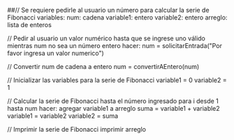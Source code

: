 ##// Se requiere pedirle al usuario un número para calcular la serie de Fibonacci
variables:
num: cadena
variable1: entero
variable2: entero
arreglo: lista de enteros

// Pedir al usuario un valor numérico hasta que se ingrese uno válido
mientras num no sea un número entero hacer:
num = solicitarEntrada("Por favor ingresa un valor numerico")

// Convertir num de cadena a entero
num = convertirAEntero(num)

// Inicializar las variables para la serie de Fibonacci
variable1 = 0
variable2 = 1

// Calcular la serie de Fibonacci hasta el número ingresado
para i desde 1 hasta num hacer:
agregar variable1 a arreglo
suma = variable1 + variable2
variable1 = variable2
variable2 = suma

// Imprimir la serie de Fibonacci
imprimir arreglo

